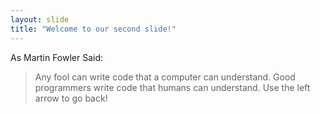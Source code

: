 ```yaml
---
layout: slide
title: "Welcome to our second slide!"
---
```

As Martin Fowler Said:
> Any fool can write code that a computer can understand. Good programmers write code that humans can understand.
Use the left arrow to go back!
